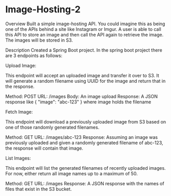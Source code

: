 # Image-Hosting-2

Overview
Built a simple image-hosting API. You could imagine this as being one of the APIs behind a site like Instagram or Imgur. A user is able to call this API to store an image and then call the API again to retrieve the image. The images will be stored in S3.

Description
Created a Spring Boot project. In the spring boot project there are 3 endpoints as follows:

Upload Image:

This endpoint will accept an uploaded image and transfer it over to S3. It will generate a random filename using UUID for the image and return that in the response.

Method: POST
URL: /images
Body: An image upload
Response: A JSON response like { "image": "abc-123" } where image holds the filename

Fetch Image:

This endpoint will download a previously uploaded image from S3 based on one of those randomly generated filenames.

Method: GET
URL: /images/abc-123
Response: Assuming an image was previously uploaded and given a randomly generated filename of abc-123, the response will contain that image.

List Images:

This endpoint will list the generated filenames of recently uploaded images. For now, either return all image names up to a maximum of 50.

Method: GET
URL: /images
Response: A JSON response with the names of files that exist in the S3 bucket.

 
